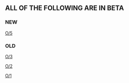 ## ALL OF THE FOLLOWING ARE IN BETA
### NEW

[O/5](https://6d6t6.github.io/O/5)

### OLD

[O/3](https://6d6t6.github.io/O/3)

[O/2](https://6d6t6.github.io/O/2)

[O/1](https://6d6t6.github.io/O/1)
